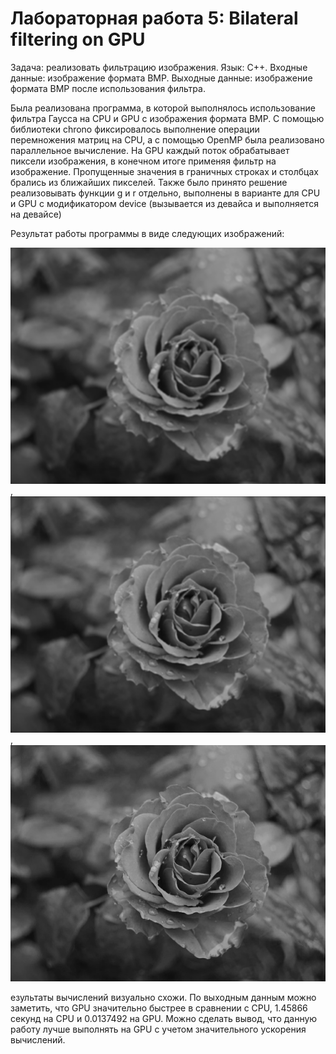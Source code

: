 # Лабораторная работа 5: Bilateral filtering on GPU

Задача: реализовать фильтрацию изображения.
Язык: C++.
Входные данные: изображение формата BMP.
Выходные данные: изображение формата BMP после использования фильтра.

Была реализована программа, в которой выполнялось использование фильтра Гаусса на CPU и GPU с изображения формата BMP. С помощью библиотеки chrono фиксировалось выполнение операции перемножения матриц на CPU, а с помощью OpenMP была реализовано параллельное вычисление. На GPU каждый поток обрабатывает пиксели изображения, в конечном итоге применяя фильтр на изображение. Пропущенные значения в граничных строках и столбцах брались из ближайших пикселей. Также было принято решение реализовывать функции g и r отдельно, выполнены в варианте для CPU и GPU с модификатором device (вызывается из девайса и выполняется на девайсе)

Результат работы программы в виде следующих изображений:

![alt text](CPUout.bmp), ![alt text](GPUout.bmp), ![alt text](Image.bmp)

езультаты вычислений визуально схожи. По выходным данным можно заметить, что GPU значительно быстрее в сравнении с CPU, 1.45866 секунд на CPU и 0.0137492  на GPU. Можно сделать вывод, что данную работу лучше выполнять на GPU с учетом значительного ускорения вычислений.